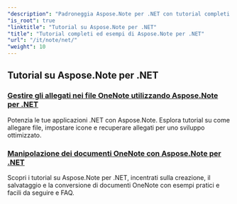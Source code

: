```yaml
---
"description": "Padroneggia Aspose.Note per .NET con tutorial completi. Approfondisci allegati, collegamenti ipertestuali, immagini e altro ancora. Migliora la gestione dei tuoi documenti OneNote."
"is_root": true
"linktitle": "Tutorial su Aspose.Note per .NET"
"title": "Tutorial completi ed esempi di Aspose.Note per .NET"
"url": "/it/note/net/"
"weight": 10
---
```


## Tutorial su Aspose.Note per .NET 
### [Gestire gli allegati nei file OneNote utilizzando Aspose.Note per .NET](./manage-attachments/)
Potenzia le tue applicazioni .NET con Aspose.Note. Esplora tutorial su come allegare file, impostare icone e recuperare allegati per uno sviluppo ottimizzato.
### [Manipolazione dei documenti OneNote con Aspose.Note per .NET ](./one-note-document-manipulation/)
Scopri i tutorial su Aspose.Note per .NET, incentrati sulla creazione, il salvataggio e la conversione di documenti OneNote con esempi pratici e facili da seguire e FAQ.